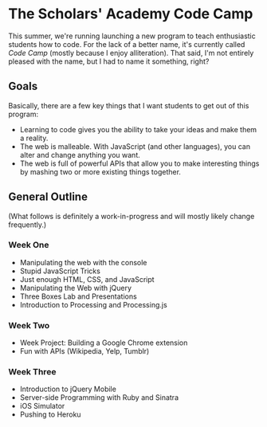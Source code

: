 # The Scholars' Academy Code Camp #

This summer, we're running launching a new program to teach enthusiastic students how to code. For the lack of a better name, it's currently called _Code Camp_ (mostly because I enjoy alliteration). That said, I'm not entirely pleased with the name, but I had to name it something, right?

## Goals ##

Basically, there are a few key things that I want students to get out of this program:

* Learning to code gives you the ability to take your ideas and make them a reality.
* The web is malleable. With JavaScript (and other languages), you can alter and change anything you want.
* The web is full of powerful APIs that allow you to make interesting things by mashing two or more existing things together.

## General Outline ##

(What follows is definitely a work-in-progress and will mostly likely change frequently.)

### Week One ###

* Manipulating the web with the console
* Stupid JavaScript Tricks
* Just enough HTML, CSS, and JavaScript
* Manipulating the Web with jQuery
* Three Boxes Lab and Presentations
* Introduction to Processing and Processing.js

### Week Two ###

* Week Project: Building a Google Chrome extension
* Fun with APIs (Wikipedia, Yelp, Tumblr)

### Week Three ###

* Introduction to jQuery Mobile
* Server-side Programming with Ruby and Sinatra
* iOS Simulator
* Pushing to Heroku